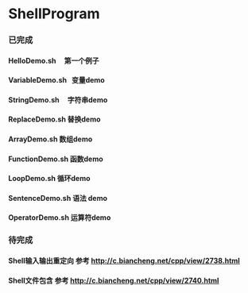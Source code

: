 # ShellProgram

### 已完成
#### HelloDemo.sh	      第一个例子
#### VariableDemo.sh	    变量demo 
#### StringDemo.sh	      字符串demo
#### ReplaceDemo.sh	    替换demo
#### ArrayDemo.sh	      数组demo
#### FunctionDemo.sh	    函数demo
#### LoopDemo.sh	        循环demo
#### SentenceDemo.sh	    语法 demo
#### OperatorDemo.sh	    运算符demo

### 待完成
#### Shell输入输出重定向   参考 http://c.biancheng.net/cpp/view/2738.html
#### Shell文件包含         参考 http://c.biancheng.net/cpp/view/2740.html
